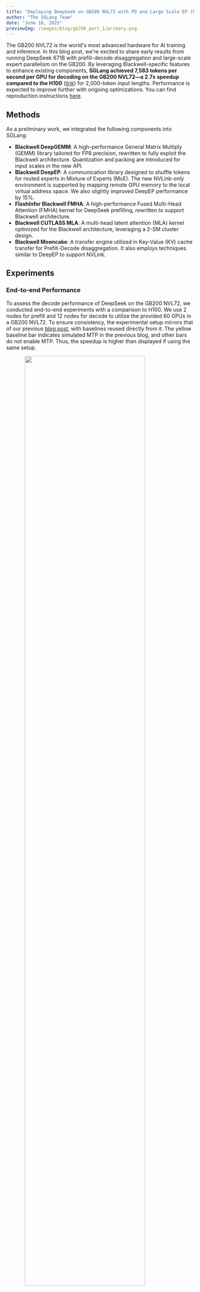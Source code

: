 ```yaml
---
title: "Deploying DeepSeek on GB200 NVL72 with PD and Large Scale EP (Part I): 2.7x Higher Decoding Throughput"
author: "The SGLang Team"
date: "June 16, 2025"
previewImg: /images/blog/gb200_part_1/primary.png
---
```


The GB200 NVL72 is the world's most advanced hardware for AI training and inference. In this blog post, we're excited to share early results from running DeepSeek 671B with prefill-decode disaggregation and large-scale expert parallelism on the GB200. By leveraging Blackwell-specific features to enhance existing components, **SGLang achieved 7,583 tokens per second per GPU for decoding on the GB200 NVL72—a 2.7x speedup compared to the H100** ([link](https://lmsys.org/blog/2025-05-05-large-scale-ep/)) for 2,000-token input lengths. Performance is expected to improve further with ongoing optimizations. You can find reproduction instructions [here](https://github.com/sgl-project/sglang/issues/7227).

## Methods

As a preliminary work, we integrated the following components into SGLang:

* **Blackwell DeepGEMM**: A high-performance General Matrix Multiply (GEMM) library tailored for FP8 precision, rewritten to fully exploit the Blackwell architecture. Quantization and packing are introduced for input scales in the new API.
* **Blackwell DeepEP**: A communication library designed to shuffle tokens for routed experts in Mixture of Experts (MoE). The new NVLink-only environment is supported by mapping remote GPU memory to the local virtual address space. We also slightly improved DeepEP performance by 15%.
* **FlashInfer Blackwell FMHA**: A high-performance Fused Multi-Head Attention (FMHA) kernel for DeepSeek prefilling, rewritten to support Blackwell architecture.
* **Blackwell CUTLASS MLA**: A multi-head latent attention (MLA) kernel optimized for the Blackwell architecture, leveraging a 2-SM cluster design.
* **Blackwell Mooncake**: A transfer engine utilized in Key-Value (KV) cache transfer for Prefill-Decode disaggregation. It also employs techniques similar to DeepEP to support NVLink.

## Experiments

### End-to-end Performance

To assess the decode performance of DeepSeek on the GB200 NVL72, we conducted end-to-end experiments with a comparison to H100. We use 2 nodes for prefill and 12 nodes for decode to utilize the provided 60 GPUs in a GB200 NVL72. To ensure consistency, the experimental setup mirrors that of our previous [blog post](https://lmsys.org/blog/2025-05-05-large-scale-ep/), with baselines reused directly from it. The yellow baseline bar indicates simulated MTP in the previous blog, and other bars do not enable MTP. Thus, the speedup is higher than displayed if using the same setup.

<img src="/images/blog/gb200_part_1/primary.png" style="display:block; margin-top: auto; margin-left: auto; margin-right: auto; margin-bottom: auto; width: 80%"></img>

The results demonstrate a 2.5-3.5x performance speedup across various sequence lengths on the GB200 NVL72 compared to the H100, driven by several key factors:

* **Enhanced Memory Bandwidth and Computation Power**: The GB200 NVL72 offers higher memory bandwidth and computation FLOPS compared to H100, accelerating kernel execution.
* **Larger Memory Capacity to Allow Larger Batch Sizes**: The increased memory capacity allows a larger KV cache, supporting larger batch sizes, thus resulting in improved kernel efficiency. Combined with the kernel speedup aforementioned, the system is still able to fulfill Inter-Token Latency (ITL) requirements similar to H100’s.
* **Larger NVLink Domain**: Unlike the reliance on RDMA for cross-node communication in the H100 cluster, the pure-NVLink solution in GB200 NVL72 significantly reduces communication latency. This allows two-batch overlap to be disabled, resulting in both kernel performance speedup and avoiding waste when overlapped communication is longer than computation.
* **PD and large-scale EP**: Compared to a vanilla TP16 baseline, PD disaggregation enables flexible decoupling of the prefill and decode stages, optimizing resource utilization. Large-scale EP enhances MoE performance by reducing memory access pressure.

### Ablation Study: Batch Size

To better understand the impact of batch size on the system, we conducted an ablation study by testing a range of batch sizes, though the system has not been optimized for small batch sizes. The input and output lengths are set to 2000 and 100, respectively. The results show that larger batch sizes boost throughput. Meanwhile, the GB200 NVL72 hardware demonstrates faster performance at the same batch size compared to the H100.

<img src="/images/blog/gb200_part_1/ablation_batch_size.png" style="display:block; margin-top: auto; margin-left: auto; margin-right: auto; margin-bottom: auto; width: 80%"></img>

## Future Work

Our preliminary results already demonstrate a 2.7x speedup, but there is still significant potential for further improvements:

* **Other Hardware and Parallelism Configuration**: Execution without large-scale EP, such as small batch sizes on a single node, which commonly happens on hardware like B200 and RTX 5090, has not been optimized yet, so the performance is expected to be highly suboptimal.
* **Prefill Performance Enhancements**: While our current focus has been on decode performance, the next phase will prioritize optimizing the prefill stage.
* **Latency-oriented Optimizations**: While we focus on throughput in this blog, minimizing latency is a future work direction.
* **Kernel Optimization**: Many kernels have yet to fully saturate the GB200’s memory bandwidth or computational capabilities.
* **Communication Overlap**: Given the change in communication hardware in GB200 NVL72, communication can be overlapped with computation using techniques similar to or different from what is utilized in H100 to further reduce latency and improve throughput.
* **Multi-Token Prediction (MTP)**: Predicting multiple tokens in one forward pass is beneficial, especially when the batch size is too small for kernels to achieve full performance.

## Acknowledgement

We would like to express our heartfelt gratitude to the following teams and collaborators:

SGLang Core Team and Community Contributors — Jingyi Chen, Baizhou Zhang, Jiexin Liang, Qiaolin Yu, Yineng Zhang, Ke Bao, Liangsheng Yin and many others.

FlashInfer Team — Zihao Ye, Yong Wu, Yaxing Cai — for Blackwell FMHA kernel optimizations.

Mooncake Team — Shangming Cai, Feng Ren, Teng Ma, Mingxing Zhang, and colleagues — for their collaboration on PD disaggregation in SGLang.

NVIDIA Team — including members from Hardware(Juan Yu), DevTech (Yingcai Wei, Shifang Xu, Hui Wang), DGX Cloud (Paul Abruzzo, Mathew Wicks, Lee Ditiangkin, Carl Nygard) and Enterprise Product (Pen Li, Trevor Morris, Elfie Guo, Kaixi Hou, Kushan Ahmadian, Pavani Majety) — for their contributions to Blackwell DeepGEMM and DeepEP, support with GB200 NVL72 operations and DeepSeek kernel optimizations.

Dynamo Team — Kyle Kranen, Vikram Sharma Mailthody, and colleagues \- for extra support on PD disaggregation in SGLang.  
